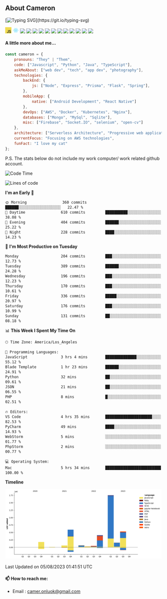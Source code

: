 ## About Cameron 

[![Typing SVG](https://readme-typing-svg.demolab.com?font=Fira+Code&pause=1000&color=000000&multiline=true&width=435&height=75&lines=Hi!+I'm+Cameron;A+Software+Engineer+based+in+Seattle.)](https://git.io/typing-svg)

<code><img height="20" src="https://raw.githubusercontent.com/github/explore/80688e429a7d4ef2fca1e82350fe8e3517d3494d/topics/javascript/javascript.png"></code>
<code><img height="20" src="https://raw.githubusercontent.com/github/explore/80688e429a7d4ef2fca1e82350fe8e3517d3494d/topics/react/react.png"></code>
<code><img height="20" src="https://user-images.githubusercontent.com/25181517/189715289-df3ee512-6eca-463f-a0f4-c10d94a06b2f.png"></code>
<code><img height="20" src="https://user-images.githubusercontent.com/25181517/183890595-779a7e64-3f43-4634-bad2-eceef4e80268.png"></code>
<code><img height="20" src="https://user-images.githubusercontent.com/25181517/183890598-19a0ac2d-e88a-4005-a8df-1ee36782fde1.png"></code>
<code><img height="20" src="https://user-images.githubusercontent.com/25181517/183568594-85e280a7-0d7e-4d1a-9028-c8c2209e073c.png"></code>
<code><img height="20" src="https://user-images.githubusercontent.com/25181517/183859966-a3462d8d-1bc7-4880-b353-e2cbed900ed6.png"></code>
<code><img height="20" src="https://user-images.githubusercontent.com/25181517/187896150-cc1dcb12-d490-445c-8e4d-1275cd2388d6.png"></code>
<code><img height="20" src="https://github.com/marwin1991/profile-technology-icons/assets/136815194/5f8c622c-c217-4649-b0a9-7e0ee24bd704"></code>
<code><img height="20" src="https://user-images.githubusercontent.com/25181517/117201156-9a724800-adec-11eb-9a9d-3cd0f67da4bc.png"></code>
<code><img height="20" src="https://user-images.githubusercontent.com/25181517/183423507-c056a6f9-1ba8-4312-a350-19bcbc5a8697.png"></code>
<code><img height="20" src="https://user-images.githubusercontent.com/25181517/183570228-6a040b9f-3ddf-47a2-a201-743121dac664.png"></code>
<code><img height="20" src="https://user-images.githubusercontent.com/25181517/183896132-54262f2e-6d98-41e3-8888-e40ab5a17326.png"></code>
<code><img height="20" src="https://user-images.githubusercontent.com/25181517/186884152-ae609cca-8cf1-4175-8d60-1ce1fa078ca2.png"></code>

#### A little more about me...  

```javascript
const cameron = {
    pronouns: "They" | "Them",
    code: ["Javascript", "Python", "Java", "TypeScript"],
    askMeAbout: ["web dev", "tech", "app dev", "photography"],
    technologies: {
        backEnd: {
            js: ["Node", "Express", "Prisma", "Flask", "Spring"],
        },
        mobileApp: {
            native: ["Android Development", "React Native"]
        },
        devOps: ["AWS", "Docker", "Kubernetes", "Nginx"],
        databases: ["Mongo", "MySql", "Sqlite"],
        misc: ["Firebase", "Socket.IO", "selenium", "open-cv"]
    },
    architecture: ["Serverless Architecture", "Progressive web applications", "Single page applications"],
    currentFocus: "Focusing on AWS technologies",
    funFact: "I love my cat"
};
```

P.S. The stats below do not include my work computer/ work related github account.

<!--START_SECTION:waka-->
![Code Time](http://img.shields.io/badge/Code%20Time-1%2C003%20hrs%2030%20mins-blue)

![Lines of code](https://img.shields.io/badge/From%20Hello%20World%20I%27ve%20Written-3.8%20million%20lines%20of%20code-blue)

**I'm an Early 🐤** 

```text
🌞 Morning                360 commits         ██████░░░░░░░░░░░░░░░░░░░   22.47 % 
🌆 Daytime                610 commits         ██████████░░░░░░░░░░░░░░░   38.08 % 
🌃 Evening                404 commits         ██████░░░░░░░░░░░░░░░░░░░   25.22 % 
🌙 Night                  228 commits         ████░░░░░░░░░░░░░░░░░░░░░   14.23 % 
```
📅 **I'm Most Productive on Tuesday** 

```text
Monday                   204 commits         ███░░░░░░░░░░░░░░░░░░░░░░   12.73 % 
Tuesday                  389 commits         ██████░░░░░░░░░░░░░░░░░░░   24.28 % 
Wednesday                196 commits         ███░░░░░░░░░░░░░░░░░░░░░░   12.23 % 
Thursday                 170 commits         ███░░░░░░░░░░░░░░░░░░░░░░   10.61 % 
Friday                   336 commits         █████░░░░░░░░░░░░░░░░░░░░   20.97 % 
Saturday                 176 commits         ███░░░░░░░░░░░░░░░░░░░░░░   10.99 % 
Sunday                   131 commits         ██░░░░░░░░░░░░░░░░░░░░░░░   08.18 % 
```


📊 **This Week I Spent My Time On** 

```text
🕑︎ Time Zone: America/Los_Angeles

💬 Programming Languages: 
JavaScript               3 hrs 4 mins        ██████████████░░░░░░░░░░░   55.12 % 
Blade Template           1 hr 23 mins        ██████░░░░░░░░░░░░░░░░░░░   24.91 % 
Python                   32 mins             ██░░░░░░░░░░░░░░░░░░░░░░░   09.61 % 
JSON                     21 mins             ██░░░░░░░░░░░░░░░░░░░░░░░   06.55 % 
PHP                      8 mins              █░░░░░░░░░░░░░░░░░░░░░░░░   02.51 % 

🔥 Editors: 
VS Code                  4 hrs 35 mins       █████████████████████░░░░   82.53 % 
PyCharm                  49 mins             ████░░░░░░░░░░░░░░░░░░░░░   14.93 % 
WebStorm                 5 mins              ░░░░░░░░░░░░░░░░░░░░░░░░░   01.77 % 
PhpStorm                 2 mins              ░░░░░░░░░░░░░░░░░░░░░░░░░   00.77 % 

💻 Operating System: 
Mac                      5 hrs 34 mins       █████████████████████████   100.00 % 
```

**Timeline**

![Lines of Code chart](https://raw.githubusercontent.com/camer0nluo/camer0nluo/main/assets/bar_graph.png)


 Last Updated on 05/08/2023 01:41:51 UTC
<!--END_SECTION:waka-->

#### 📫 How to reach me:
- Email : camer.onluok@gmail.com
